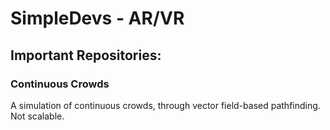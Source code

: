 # SimpleDevs - AR/VR

## Important Repositories:

### Continuous Crowds
A simulation of continuous crowds, through vector field-based pathfinding. Not scalable.
